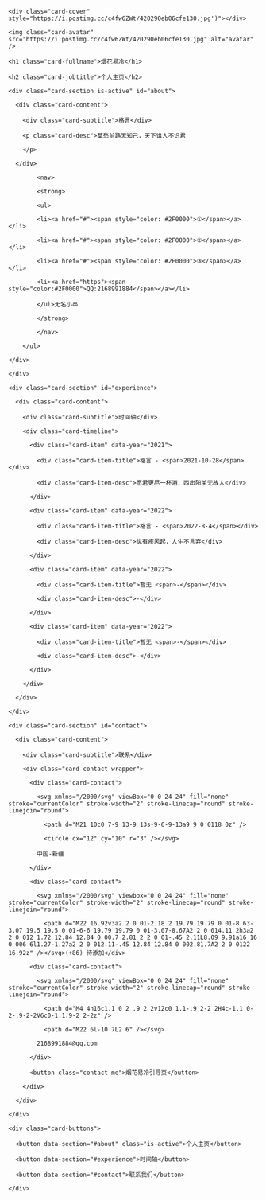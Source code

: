 <html lang="en" >

<head>

<meta charset="UTF-8">

<meta name="viewport" content="width=device-width,initial-scale=1.0,maximum-scale=1.0,minimum-scale=1.0,user-scalable=no">

<title>烟花易冷个人引导页 - </title>

<link rel="stylesheet" href="css/style.css">

<link rel="shortcut icon" href="/favicon.ico">

</head>



<body>

<div class="card" data-state="#about">

  <div class="card-header">

    <div class="card-cover" style="https://i.postimg.cc/c4fw6ZWt/420290eb06cfe130.jpg')"></div>

    <img class="card-avatar" src="https://i.postimg.cc/c4fw6ZWt/420290eb06cfe130.jpg" alt="avatar" />

    <h1 class="card-fullname">烟花易冷</h1>

    <h2 class="card-jobtitle">个人主页</h2>

  </div>

  <div class="card-main">

    <div class="card-section is-active" id="about">

      <div class="card-content">

        <div class="card-subtitle">格言</div>

        <p class="card-desc">莫愁前路无知己，天下谁人不识君

        </p>

      </div>

			<nav>

			<strong>

			<ul>

			<li><a href="#"><span style="color: #2F0000">①</span></a></li>

			<li><a href="#"><span style="color: #2F0000">②</span></a></li>

			<li><a href="#"><span style="color: #2F0000">③</span></a></li>

			<li><a href="https"><span style="color:#2F0000">QQ:2168991884</span></a></li>

			</ul>无名小卒

			</strong>

			</nav>

		</ul>

	</div>

    </div>

    <div class="card-section" id="experience">

      <div class="card-content">

        <div class="card-subtitle">时间轴</div>

        <div class="card-timeline">

          <div class="card-item" data-year="2021">

            <div class="card-item-title">格言 - <span>2021-10-28</span></div>

            <div class="card-item-desc">愿君更尽一杯酒，西出阳关无故人</div>

          </div>

          <div class="card-item" data-year="2022">

            <div class="card-item-title">格言 - <span>2022-8-4</span></div>

            <div class="card-item-desc">纵有疾风起，人生不言弃</div>

          </div>

          <div class="card-item" data-year="2022">

            <div class="card-item-title">暂无 <span>-</span></div>

            <div class="card-item-desc">-</div>

          </div>

          <div class="card-item" data-year="2022">

            <div class="card-item-title">暂无 <span>-</span></div>

            <div class="card-item-desc">-</div>

          </div>

        </div>

      </div>

    </div>

    <div class="card-section" id="contact">

      <div class="card-content">

        <div class="card-subtitle">联系</div>

        <div class="card-contact-wrapper">

          <div class="card-contact">

            <svg xmlns="/2000/svg" viewBox="0 0 24 24" fill="none" stroke="currentColor" stroke-width="2" stroke-linecap="round" stroke-linejoin="round">

              <path d="M21 10c0 7-9 13-9 13s-9-6-9-13a9 9 0 0118 0z" />

              <circle cx="12" cy="10" r="3" /></svg>

            中国-新疆

          </div>

          <div class="card-contact">

            <svg xmlns="/2000/svg" viewbox="0 0 24 24" fill="none" stroke="currentColor" stroke-width="2" stroke-linecap="round" stroke-linejoin="round">

              <path d="M22 16.92v3a2 2 0 01-2.18 2 19.79 19.79 0 01-8.63-3.07 19.5 19.5 0 01-6-6 19.79 19.79 0 01-3.07-8.67A2 2 0 014.11 2h3a2 2 0 012 1.72 12.84 12.84 0 00.7 2.81 2 2 0 01-.45 2.11L8.09 9.91a16 16 0 006 6l1.27-1.27a2 2 0 012.11-.45 12.84 12.84 0 002.81.7A2 2 0 0122 16.92z" /></svg>(+86) 待添加</div>

          <div class="card-contact">

            <svg xmlns="/2000/svg" viewBox="0 0 24 24" fill="none" stroke="currentColor" stroke-width="2" stroke-linecap="round" stroke-linejoin="round">

              <path d="M4 4h16c1.1 0 2 .9 2 2v12c0 1.1-.9 2-2 2H4c-1.1 0-2-.9-2-2V6c0-1.1.9-2 2-2z" />

              <path d="M22 6l-10 7L2 6" /></svg>

            2168991884@qq.com

          </div>

          <button class="contact-me">烟花易冷引导页</button>

        </div>

      </div>

    </div>

    <div class="card-buttons">

      <button data-section="#about" class="is-active">个人主页</button>

      <button data-section="#experience">时间轴</button>

      <button data-section="#contact">联系我们</button>

    </div>

  </div>

<script  src="js/script.js"></script>



</body>

</html>
